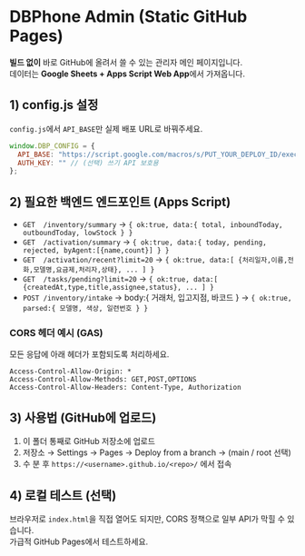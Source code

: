 # DBPhone Admin (Static GitHub Pages)
**빌드 없이** 바로 GitHub에 올려서 쓸 수 있는 관리자 메인 페이지입니다.  
데이터는 **Google Sheets + Apps Script Web App**에서 가져옵니다.

## 1) config.js 설정
`config.js`에서 `API_BASE`만 실제 배포 URL로 바꿔주세요.
```js
window.DBP_CONFIG = {
  API_BASE: "https://script.google.com/macros/s/PUT_YOUR_DEPLOY_ID/exec",
  AUTH_KEY: "" // (선택) 쓰기 API 보호용
};
```

## 2) 필요한 백엔드 엔드포인트 (Apps Script)
- `GET  /inventory/summary` → `{ ok:true, data:{ total, inboundToday, outboundToday, lowStock } }`
- `GET  /activation/summary` → `{ ok:true, data:{ today, pending, rejected, byAgent:[{name,count}] } }`
- `GET  /activation/recent?limit=20` → `{ ok:true, data:[ {처리일자,이름,전화,모델명,요금제,처리자,상태}, ... ] }`
- `GET  /tasks/pending?limit=20` → `{ ok:true, data:[ {createdAt,type,title,assignee,status}, ... ] }`
- `POST /inventory/intake` → body:{ 거래처, 입고지점, 바코드 } → `{ ok:true, parsed:{ 모델명, 색상, 일련번호 } }`

### CORS 헤더 예시 (GAS)
모든 응답에 아래 헤더가 포함되도록 처리하세요.
```
Access-Control-Allow-Origin: *
Access-Control-Allow-Methods: GET,POST,OPTIONS
Access-Control-Allow-Headers: Content-Type, Authorization
```

## 3) 사용법 (GitHub에 업로드)
1. 이 폴더 통째로 GitHub 저장소에 업로드
2. 저장소 → Settings → Pages → Deploy from a branch → (main / root 선택)
3. 수 분 후 `https://<username>.github.io/<repo>/` 에서 접속

## 4) 로컬 테스트 (선택)
브라우저로 `index.html`을 직접 열어도 되지만, CORS 정책으로 일부 API가 막힐 수 있습니다.  
가급적 GitHub Pages에서 테스트하세요.
